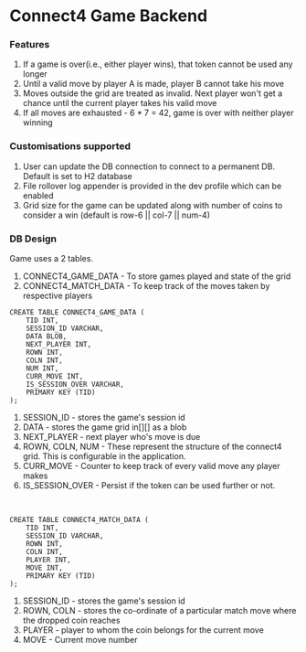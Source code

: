 # Connect4 Game Backend

### Features
1. If a game is over(i.e., either player wins), that token cannot be used any longer
2. Until a valid move by player A is made, player B cannot take his move
3. Moves outside the grid are treated as invalid. Next player won't get a chance until the current player takes his valid move
4. If all moves are exhausted - 6 * 7 = 42, game is over with neither player winning


### Customisations supported
1. User can update the DB connection to connect to a permanent DB. Default is set to H2 database
2. File rollover log appender is provided in the dev profile which can be enabled
3. Grid size for the game can be updated along with number of coins to consider a win (default is row-6 || col-7 || num-4)

### DB Design
Game uses a 2 tables.
 1. CONNECT4_GAME_DATA - To store games played and state of the grid 
 2. CONNECT4_MATCH_DATA - To keep track of the moves taken by respective players
```
CREATE TABLE CONNECT4_GAME_DATA (
    TID INT,
    SESSION_ID VARCHAR,
    DATA BLOB,
    NEXT_PLAYER INT,
    ROWN INT,
    COLN INT,
    NUM INT,
    CURR_MOVE INT,
    IS_SESSION_OVER VARCHAR,
    PRIMARY KEY (TID)
);
```
1. SESSION_ID - stores the game's session id
2. DATA - stores the game grid in[][] as a blob
3. NEXT_PLAYER - next player who's move is due
4. ROWN, COLN, NUM - These represent the structure of the connect4 grid. This is configurable in the application.
5. CURR_MOVE - Counter to keep track of every valid move any player makes
6. IS_SESSION_OVER - Persist if the token can be used further or not.

<br>

```
CREATE TABLE CONNECT4_MATCH_DATA (
    TID INT,
    SESSION_ID VARCHAR,
    ROWN INT,
    COLN INT,
    PLAYER INT,
    MOVE INT,
    PRIMARY KEY (TID)
);
```
1. SESSION_ID - stores the game's session id
2. ROWN, COLN - stores the co-ordinate of a particular match move where the dropped coin reaches
3. PLAYER - player to whom the coin belongs for the current move
4. MOVE - Current move number